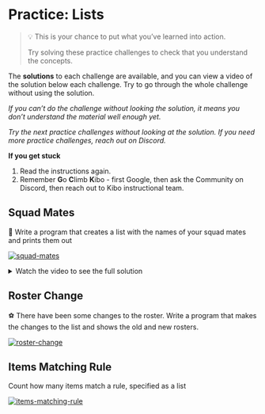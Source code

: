 # Practice: Lists

> 💡 This is your chance to put what you’ve learned into action.
>
> Try solving these practice challenges to check that you understand the concepts.

The **solutions** to each challenge are available, and you can view a video of the solution below each challenge.
Try to go through the whole challenge without using the solution.

_If you can’t do the challenge without looking the solution, it means you don’t understand the material well enough yet._

_Try the next practice challenges without looking at the solution. If you need more practice challenges, reach out on Discord._

<aside>

**If you get stuck**
1. Read the instructions again.
2. Remember **G**o **C**limb **K**ibo - first Google, then ask the Community on Discord, then reach out to Kibo instructional team.

</aside>

## Squad Mates

👥 Write a program that creates a list with the names of your squad mates and prints them out

[![squad-mates](https://img.shields.io/static/v1?label=Open%20Project&message=squad%20mates&color=blue)](https://classroom.github.com/a/Mm7S3N4D)

<details><summary>Watch the video to see the full solution</summary>

<div style="position: relative; padding-bottom: 56.25%; height: 0;"><iframe src="https://youtube.com/embed/hTgBXKwtj98" frameborder="0" webkitallowfullscreen mozallowfullscreen allowfullscreen style="position: absolute; top: 0; left: 0; width: 100%; height: 100%;"></iframe></div>

</details>

## Roster Change

⚽ There have been some changes to the roster. Write a program that makes the changes to the list and shows the old and new rosters.

[![roster-change](https://img.shields.io/static/v1?label=Open%20Project&message=roster%20change&color=blue)](https://classroom.github.com/a/0sw1ehkJ)

## Items Matching Rule

Count how many items match a rule, specified as a list

[![items-matching-rule](https://img.shields.io/static/v1?label=Open%20Project&message=items%20matching%20rule&color=blue)](https://classroom.github.com/a/7pTOXSWk)
